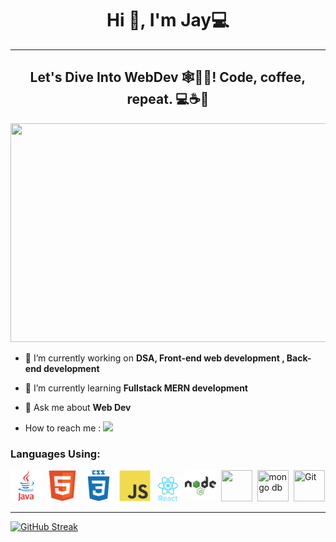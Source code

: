 <h1 align="center">Hi 👋, I'm <strong>Jay</strong>💻</h1>
<hr>
<h2 align="center">Let's Dive Into WebDev 🕸️🧑‍💻! Code, coffee, repeat. 💻☕🔄</h2>
<div align="center">
  <img src="https://media.giphy.com/media/dWesBcTLavkZuG35MI/giphy.gif" width="550" height="350"/>
</div>

- 🔭 I’m currently working on **DSA, Front-end web development , Back-end development**

- 🌱 I’m currently learning **Fullstack MERN development**

- 💬 Ask me about **Web Dev**

- How to reach me : <a href="https://www.linkedin.com/in/jay-prajapati-34519620b/" target="blank"> <img src="https://img.shields.io/badge/-kakbar-blue?style=flat&logo=Linkedin&logoColor=white"/><a/>

<div>
  <h3 align="left">Languages Using:</h3>
  <img src="https://github.com/devicons/devicon/blob/master/icons/java/java-original-wordmark.svg" title="Java" alt="Java" width="50" height="50"/>&nbsp;
  <img src="https://github.com/devicons/devicon/blob/master/icons/html5/html5-original.svg" title="HTML5" alt="HTML" width="50" height="50"/>&nbsp;
  <img src="https://github.com/devicons/devicon/blob/master/icons/css3/css3-plain-wordmark.svg"  title="CSS3" alt="CSS" width="50" height="50"/>&nbsp;
  <img src="https://github.com/devicons/devicon/blob/master/icons/javascript/javascript-original.svg" title="JavaScript" alt="JavaScript" width="50" height="50"/>&nbsp;
  <img src="https://github.com/devicons/devicon/blob/master/icons/react/react-original-wordmark.svg" title="React" alt="React" width="40" height="40"/>&nbsp;
  <img src="https://github.com/devicons/devicon/blob/master/icons/nodejs/nodejs-original-wordmark.svg" title="NodeJS" alt="NodeJS" width="50" height="50"/>&nbsp;
   <img src="https://adware-technologies.s3.amazonaws.com/uploads/technology/thumbnail/20/express-js.png" **alt="express js" width="50" height="50"/>&nbsp;
   <img src="https://www.liblogo.com/img-logo/mo429m311-mongodb-logo-mongodb-logo-.png" title="mongo db" **alt="mongo db" width="50" height="50"/>&nbsp;
  <img src="https://cdn.freebiesupply.com/logos/large/2x/git-icon-logo-png-transparent.png" title="Git" **alt="Git" width="50" height="50"/>
  
</div>
<hr>
<a href="https://git.io/streak-stats"><img src="https://streak-stats.demolab.com?user=jayp3030&border_radius=5" alt="GitHub Streak" /></a>


